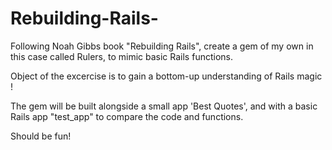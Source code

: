 Rebuilding-Rails-
=================

Following Noah Gibbs book "Rebuilding Rails", create a gem of my own
in this case called Rulers, to mimic basic Rails functions. 

Object of the excercise is to gain a bottom-up understanding of Rails magic !

The gem will be built alongside a small app 'Best Quotes', and with a basic 
Rails app "test_app" to compare the code and functions. 

Should be fun!

